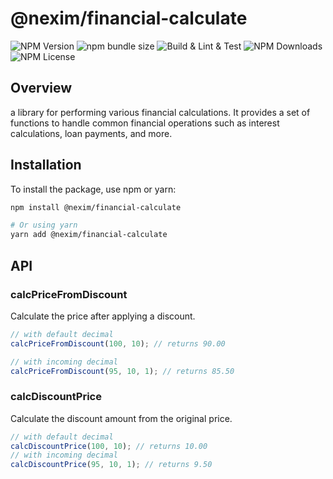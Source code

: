 # @nexim/financial-calculate

![NPM Version](https://img.shields.io/npm/v/@nexim/financial-calculate)
![npm bundle size](https://img.shields.io/bundlephobia/min/@nexim/financial-calculate)
![Build & Lint & Test](https://github.com/the-nexim/nanolib/actions/workflows/build-lint-test.yaml/badge.svg)
![NPM Downloads](https://img.shields.io/npm/dm/@nexim/financial-calculate)
![NPM License](https://img.shields.io/npm/l/@nexim/financial-calculate)

## Overview

a library for performing various financial calculations. It provides a set of functions to handle common financial operations such as interest calculations, loan payments, and more.

## Installation

To install the package, use npm or yarn:

```sh
npm install @nexim/financial-calculate

# Or using yarn
yarn add @nexim/financial-calculate
```

## API

### calcPriceFromDiscount

Calculate the price after applying a discount.

```ts
// with default decimal
calcPriceFromDiscount(100, 10); // returns 90.00

// with incoming decimal
calcPriceFromDiscount(95, 10, 1); // returns 85.50
```

### calcDiscountPrice

Calculate the discount amount from the original price.

```ts
// with default decimal
calcDiscountPrice(100, 10); // returns 10.00
// with incoming decimal
calcDiscountPrice(95, 10, 1); // returns 9.50
```

